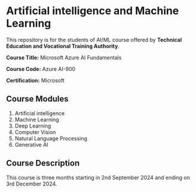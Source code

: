 # Artificial intelligence and Machine Learning

This repository is for the students of AI/ML course offered by **Technical Education and Vocational Training Authority**.

**Course Title:** Microsoft Azure AI Fundamentals

**Course Code:** Azure AI-900

**Certification:** Microsoft

## Course Modules

1. Artificial intelligence
2. Machine Learning
3. Deep Learning
4. Computer Vision
5. Natural Language Processing
6. Generative AI

## Course Description

This course is three months starting in 2nd September 2024 and ending on 3rd December 2024.
